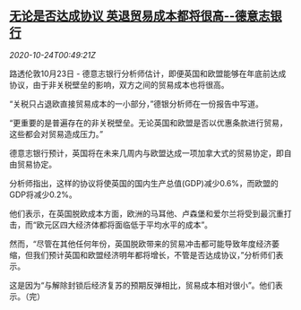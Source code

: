 <!--1603500908000-->
[无论是否达成协议 英退贸易成本都将很高--德意志银行](https://cn.reuters.com/article/db-brexit-cost-1024-idCNKBS27900V)
------

<div><i>2020-10-24T00:49:21Z</i></div><p>路透伦敦10月23日 - 德意志银行分析师估计，即便英国和欧盟能够在年底前达成协议，由于非关税壁垒的影响，双方之间的贸易成本也将很高。</p><p>“关税只占退欧直接贸易成本的一小部分，”德银分析师在一份报告中写道。</p><p>“更重要的是普遍存在的非关税壁垒。无论英国和欧盟是否以优惠条款进行贸易，这些都会对贸易造成压力。”</p><p>德意志银行预计，英国将在未来几周内与欧盟达成一项加拿大式的贸易协定，即自由贸易协定。</p><p>分析师指出，这样的协议将使英国的国内生产总值(GDP)减少0.6%，而欧盟的GDP将减少0.2%。</p><p>他们表示，在英国脱欧成本方面，欧洲的马耳他、卢森堡和爱尔兰将受到最沉重打击，而“欧元区四大经济体都将面临低于平均水平的成本”。</p><p>然而，“尽管在其他任何年份，英国脱欧带来的贸易冲击都可能导致年度经济萎缩，但我们预计英国和欧盟经济明年都将增长，不管是否达成协议，”分析师们表示。</p><p>这是因为“与解除封锁后经济复苏的预期反弹相比，贸易成本相对很小”。他们表示。（完）</p>
